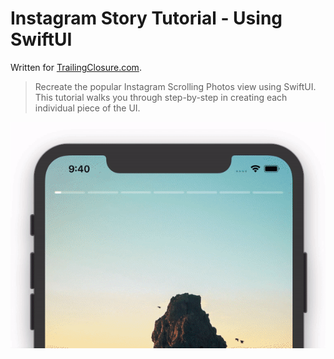# Instagram Story Tutorial - Using SwiftUI

Written for [TrailingClosure.com](https://trailingclosure.com/swiftui-instagram-story-tutorial/).

> Recreate the popular Instagram Scrolling Photos view using SwiftUI. This tutorial walks you through step-by-step in creating each individual piece of the UI.

![example](images/InstagramStoryTutorial_SwiftUI.gif)
